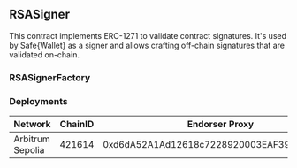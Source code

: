 ## RSASigner

This contract implements ERC-1271 to validate contract signatures. It's used by Safe{Wallet} as a signer and allows crafting off-chain signatures that are validated on-chain.

### RSASignerFactory

### Deployments

| Network          | ChainID | Endorser Proxy                             |
| ---------------- | ------- | ------------------------------------------ |
| Arbitrum Sepolia | 421614  | 0xd6dA52A1Ad12618c7228920003EAF39f37F5d693 |
